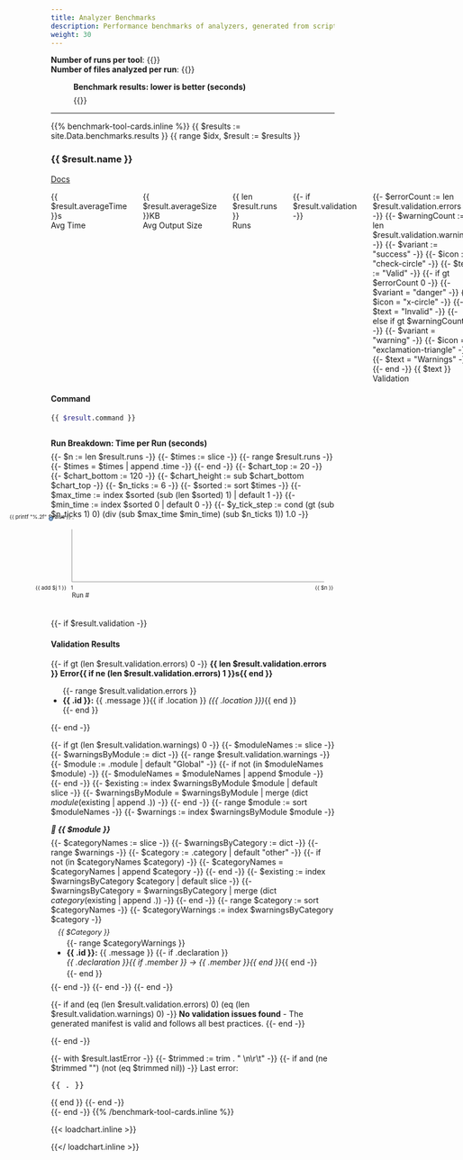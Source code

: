 ```yaml
---
title: Analyzer Benchmarks
description: Performance benchmarks of analyzers, generated from scripts/benchmark.sh.
weight: 30
---
```


**Number of runs per tool**: {{<benchmark-runs>}}  
**Number of files analyzed per run**: {{<benchmark-files>}}

<figure class="benchmarks-bar-chart" role="group" aria-labelledby="bar-caption">
  <figcaption id="bar-caption" style="font-weight:bold;margin-bottom:0.5em;">
    Benchmark results: lower is better (seconds)
  </figcaption>
  {{<benchmark-bar-chart>}}
</figure>

---

<style>
line-chart, bar-chart {
  display: block;
}

line-chart svg {
  background:var(--sl-panel-background-color);
  overflow:visible;
}

.analyzer-tool-stats {
  display:flex;
  gap:2em;
  margin:1em 0;
}

.run-breakdown-figure {
  margin: 2em 0;
  figcaption {
    font-weight: bold;
    margin-bottom: 0.5em;
  }
}

bar-chart {
  --bar-fill: light-dark(#e5e7eb, #23272f);
  --bar-text: light-dark(#222, #eee);
  --bar-label: light-dark(#555, #bbb);

  .bar {
    &.perf-best  { --bar-fill: light-dark(#22c55e, #15803d); }
    &.perf-good  { --bar-fill: light-dark(#a3e635, #65a30d); }
    &.perf-mid   { --bar-fill: light-dark(#facc15, #ca8a04); }
    &.perf-worst { --bar-fill: light-dark(#ef4444, #b91c1c); }
  }

  .bar-label {
    fill: var(--bar-text);
    font-weight: 500;
  }
  .bar-value {
    fill: var(--bar-label);
    font-variant-numeric: tabular-nums;
  }
  text {
    pointer-events: none;
  }
}

zero-md {
  max-width: 100%;
  overflow-x: auto;
}

zero-md pre {
  white-space: pre;
  overflow-x: auto;
  max-width: 100%;
}

zero-md code {
  white-space: pre;
  word-wrap: normal;
}

</style>

<div class="tool-cards">
{{% benchmark-tool-cards.inline %}}
{{ $results := site.Data.benchmarks.results }}
{{ range $idx, $result := $results }}
<section class="analyzer-tool-card">

### {{ $result.name }}

<sl-tag size="small" pill>
  <sl-icon slot="prefix" name="code"></sl-icon>
  <a href="{{ $result.docsUrl }}" target="_blank">
    Docs
    <sl-icon slot="suffix" name="box-arrow-up-right"></sl-icon>
  </a>
</sl-tag>

<div class="analyzer-tool-stats" style="">
  <div>
    <sl-badge variant="success" pill>
      <sl-icon slot="prefix" name="clock"></sl-icon>
      {{ $result.averageTime }}s
    </sl-badge>
    <div class="analyzer-tool-label">Avg Time</div>
  </div>
  <div>
    <sl-badge variant="neutral" pill>
      <sl-icon slot="prefix" name="file-text"></sl-icon>
      {{ $result.averageSize }}KB
    </sl-badge>
    <div class="analyzer-tool-label">Avg Output Size</div>
  </div>
  <div>
    <sl-badge variant="warning" pill>
      <sl-icon slot="prefix" name="hash"></sl-icon>
      {{ len $result.runs }}
    </sl-badge>
    <div class="analyzer-tool-label">Runs</div>
  </div>
  {{- if $result.validation -}}
  <div>
    {{- $errorCount := len $result.validation.errors -}}
    {{- $warningCount := len $result.validation.warnings -}}
    {{- $variant := "success" -}}
    {{- $icon := "check-circle" -}}
    {{- $text := "Valid" -}}
    {{- if gt $errorCount 0 -}}
      {{- $variant = "danger" -}}
      {{- $icon = "x-circle" -}}
      {{- $text = "Invalid" -}}
    {{- else if gt $warningCount 0 -}}
      {{- $variant = "warning" -}}
      {{- $icon = "exclamation-triangle" -}}
      {{- $text = "Warnings" -}}
    {{- end -}}
    <sl-badge variant="{{ $variant }}" pill>
      <sl-icon slot="prefix" name="{{ $icon }}"></sl-icon>
      {{ $text }}
    </sl-badge>
    <div class="analyzer-tool-label">Validation</div>
  </div>
  {{- end -}}
</div>


#### Command
```bash
{{ $result.command }}
```

<figure class="run-breakdown-figure">
  <figcaption>Run Breakdown: Time per Run (seconds)</figcaption>
  <line-chart>
    {{- $n := len $result.runs -}}
    {{- $times := slice -}}
    {{- range $result.runs -}}
      {{- $times = $times | append .time -}}
    {{- end -}}
    {{- $chart_top := 20 -}}
    {{- $chart_bottom := 120 -}}
    {{- $chart_height := sub $chart_bottom $chart_top -}}
    {{- $n_ticks := 6 -}}
    {{- $sorted := sort $times -}}
    {{- $max_time := index $sorted (sub (len $sorted) 1) | default 1 -}}
    {{- $min_time := index $sorted 0 | default 0 -}}
    {{- $y_tick_step := cond (gt (sub $n_ticks 1) 0) (div (sub $max_time $min_time) (sub $n_ticks 1)) 1.0 -}}
    <svg viewBox="0 0 540 160" data-points='[{{ delimit $times ", " }}]'>
      <!-- Axes -->
      <line x1="40" y1="120" x2="520" y2="120" stroke="var(--sl-panel-border-color, #888)" stroke-width="1"/>
      <line x1="40" y1="20" x2="40" y2="120" stroke="var(--sl-panel-border-color, #888)" stroke-width="1"/>
      <!-- Y labels and ticks -->
      {{- range $i := seq 0 (sub $n_ticks 1) -}}
        {{- $value := add $min_time (mul $y_tick_step $i) -}}
        {{- $y := sub $chart_bottom (div (mul $chart_height (sub $value $min_time)) (cond (ne $max_time $min_time) (sub $max_time $min_time) 1)) -}}
        <text x="38" y="{{ add $y 3 }}" font-size="10" text-anchor="end" fill="var(--chart-label-color, var(--sl-color-neutral-900, currentColor))">{{ printf "%.2f" $value }}</text>
        <line x1="40" y1="{{ $y }}" x2="44" y2="{{ $y }}" stroke="var(--sl-panel-border-color, #888)" stroke-width="1"/>
      {{- end -}}
      {{- $.Scratch.Set "points" "" -}}
      {{- range $i, $t := $times -}}
        {{- $x := add 40 (cond (eq $n 1) 0 (div (mul 480 $i) (sub $n 1))) -}}
        {{- $y := sub 120 (div (mul 100 (sub $t $min_time)) (cond (ne $max_time $min_time) (sub $max_time $min_time) 1)) -}}
        {{- $.Scratch.Add "points" (printf "%d,%g " $x $y) -}}
      {{- end -}}
      <polyline fill="none" stroke="var(--chart-line-stroke, var(--sl-color-primary-600, #4e79a7))" stroke-width="2" points="{{ $.Scratch.Get "points" }}"/>
      <!-- Dots for each run -->
      {{- range $i, $t := $times -}}
        <circle cx="{{ add 40 (cond (eq $n 1) 0 (div (mul 480 $i) (sub $n 1))) }}" cy="{{ sub 120 (div (mul 100 (sub $t $min_time)) (cond (ne $max_time $min_time) (sub $max_time $min_time) 1)) }}" r="3" class="run-point" data-run="{{ add $i 1 }}" data-time="{{ $t }}" fill="var(--chart-point-fill, var(--sl-tooltip-background-color, #b3c9e5))" stroke="var(--chart-point-stroke, var(--sl-tooltip-border-color, #4e79a7))" stroke-width="2" />
      {{- end -}}
    <!-- X labels (every 10 runs, always last) -->
    {{- if gt $n 1 -}}
      {{- $last := cond (gt (sub $n 1) 0) (sub $n 1) 0 -}}
      {{- range $j := seq 0 $last 10 -}}
        <text x="{{ add 40 (div (mul 480 $j) (sub $n 1)) }}" y="135" font-size="10" text-anchor="middle" fill="var(--chart-label-color, var(--sl-color-neutral-900, currentColor))">{{ add $j 1 }}</text>
      {{- end -}}
      <text x="520" y="135" font-size="10" text-anchor="middle" fill="var(--chart-label-color, var(--sl-color-neutral-900, currentColor))">{{ $n }}</text>
    {{- else -}}
      <text x="40" y="135" font-size="10" text-anchor="middle" fill="var(--chart-label-color, var(--sl-color-neutral-900, currentColor))">1</text>
    {{- end -}}
      <text x="40" y="150" font-size="12" text-anchor="start" fill="var(--chart-label-color, var(--sl-color-neutral-900, currentColor))">Run #</text>
    </svg>
  </line-chart>
</figure>

{{- if $result.validation -}}

<h4>Validation Results</h4>

{{- if gt (len $result.validation.errors) 0 -}}
<sl-alert variant="danger" open>
  <sl-icon slot="icon" name="exclamation-triangle"></sl-icon>
  <strong>{{ len $result.validation.errors }} Error{{ if ne (len $result.validation.errors) 1 }}s{{ end }}</strong>
  <ul style="margin-top: 0.5em; padding-left: 1.5em;">
  {{- range $result.validation.errors }}
    <li><strong>{{ .id }}:</strong> {{ .message }}{{ if .location }} <em>({{ .location }})</em>{{ end }}</li>
  {{- end }}
  </ul>
</sl-alert>
{{- end -}}

{{- if gt (len $result.validation.warnings) 0 -}}
<sl-details summary="⚠️ {{ len $result.validation.warnings }} Warning{{ if ne (len $result.validation.warnings) 1 }}s{{ end }} Found">
  {{- $moduleNames := slice -}}
  {{- $warningsByModule := dict -}}
  {{- range $result.validation.warnings -}}
    {{- $module := .module | default "Global" -}}
    {{- if not (in $moduleNames $module) -}}
      {{- $moduleNames = $moduleNames | append $module -}}
    {{- end -}}
    {{- $existing := index $warningsByModule $module | default slice -}}
    {{- $warningsByModule = $warningsByModule | merge (dict $module ($existing | append .)) -}}
  {{- end -}}
  {{- range $module := sort $moduleNames -}}
    {{- $warnings := index $warningsByModule $module -}}
    <h5 style="margin-top: 1em; margin-bottom: 0.5em; color: var(--sl-color-orange-600);">
      📄 {{ $module }}
    </h5>
    {{- $categoryNames := slice -}}
    {{- $warningsByCategory := dict -}}
    {{- range $warnings -}}
      {{- $category := .category | default "other" -}}
      {{- if not (in $categoryNames $category) -}}
        {{- $categoryNames = $categoryNames | append $category -}}
      {{- end -}}
      {{- $existing := index $warningsByCategory $category | default slice -}}
      {{- $warningsByCategory = $warningsByCategory | merge (dict $category ($existing | append .)) -}}
    {{- end -}}
    {{- range $category := sort $categoryNames -}}
      {{- $categoryWarnings := index $warningsByCategory $category -}}
      <h6 style="margin: 0.5em 0 0.25em 1em; font-size: 0.9em; color: var(--sl-color-orange-500); text-transform: capitalize;">
        {{ $category }}
      </h6>
      <ul style="margin: 0 0 0.5em 2em; padding: 0;">
        {{- range $categoryWarnings }}
          <li style="margin-bottom: 0.25em;">
            <strong>{{ .id }}:</strong> {{ .message }}
            {{- if .declaration }}<br><em>{{ .declaration }}{{ if .member }} → {{ .member }}{{ end }}</em>{{ end -}}
          </li>
        {{- end }}
      </ul>
    {{- end -}}
  {{- end -}}
</sl-details>
{{- end -}}

{{- if and (eq (len $result.validation.errors) 0) (eq (len $result.validation.warnings) 0) -}}
<sl-alert variant="success" open>
  <sl-icon slot="icon" name="check-circle"></sl-icon>
  <strong>No validation issues found</strong> - The generated manifest is valid and follows all best practices.
</sl-alert>
{{- end -}}

{{- end -}}

<sl-details summary="Last Output (JSON)">
<sl-spinner style="font-size: 3rem;"></sl-spinner>
<zero-md id="last-output-{{ $idx }}" data-src="{{ $result.lastOutputUrl | relURL }}" no-shadow><template></template></zero-md>
</sl-details>
{{- with $result.lastError -}}
  {{- $trimmed := trim . " \n\r\t" -}}
  {{- if and (ne $trimmed "") (not (eq $trimmed nil)) -}}
    <sl-alert variant="danger" open>
      <sl-icon slot="icon" name="exclamation-triangle"></sl-icon>
      Last error: <pre>{{ . }}</pre>
    </sl-alert>
  {{ end }}
{{- end -}}
</section>
  {{- end -}}
{{% /benchmark-tool-cards.inline %}}

</div>

{{< loadchart.inline >}}
<script type="module" src="{{ "charts.js" | relURL }} "></script>
{{</ loadchart.inline >}}
<script type="module" src="https://cdn.jsdelivr.net/npm/@shoelace-style/shoelace@2.16.0/cdn/shoelace.js"></script>
<link rel="stylesheet" href="https://cdn.jsdelivr.net/npm/@shoelace-style/shoelace@2.16.0/dist/themes/light.css">
<link rel="stylesheet" href="https://cdn.jsdelivr.net/npm/@shoelace-style/shoelace@2.16.0/dist/themes/dark.css">
<link id="hljs-light" rel="stylesheet" href="https://cdn.jsdelivr.net/npm/@highlightjs/cdn-assets@11/styles/github.min.css" disabled>
<link id="hljs-dark"  rel="stylesheet" href="https://cdn.jsdelivr.net/npm/@highlightjs/cdn-assets@11/styles/github-dark.min.css" disabled>

<script type="module">
    import ZeroMd from "https://esm.sh/zero-md@3";
    customElements.define('zero-md', ZeroMd);
</script>

<script type="module">
</script>
